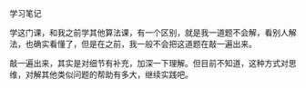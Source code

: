 学习笔记

学这门课，和我之前学其他算法课，有一个区别，就是我一道题不会解，看别人解法，也确实看懂了，但是在之前，我一般不会把这道题在敲一遍出来。

敲一遍出来，其实是对细节有补充，加深一下理解。但目前不知道，这种方式对思维，对解其他类似问题的帮助有多大，继续实践吧。
